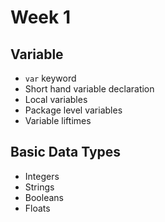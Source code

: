 # Week 1

## Variable

- `var` keyword
- Short hand variable declaration
- Local variables
- Package level variables
- Variable liftimes

## Basic Data Types

- Integers
- Strings
- Booleans
- Floats
